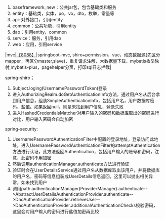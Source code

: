 1. baseframework_new：公共jar包，包含基础类和服务
2. entity：基础类，实体，po，vo，dto，枚举，常量等
3. api: 对外接口，引用entity
4. common：公共功能，引用entity
5. dao：引用entity，common
6. service：服务，引用dao
7. web：应用，引用service

|mvc|[【8088】](http://localhost:8088)|springboot-mvc, shiro+permission，vue，动态数据源(先区分mapper，再区分master,slave)，重复请求注解，大数据量下载，mybatis枚举映射,mybatis-plus，pagehelper分页，打印sql日志拦截|

spring-shiro；
1. Subject.loging(UsernamePasswordToken)登录
2. 进入AuthorizingRealm.doGetAuthenticationInfo方法，通过用户名从后台拿到用户信息，组装SimpleAuthenticationInfo，包括用户名，用户数据库密码，盐值。如果返回null，则是未找到用户信息，登录失败
3. 进入HashedCredentialsMatcher对用户输入的密码和数据库取出的密码进行对比，用户输入密码会自动加密

spring-security:
1. UsernamePasswordAuthenticationFilter中配置的登录地址，登录访问此地址，进入UsernamePasswordAuthenticationFilter的attemptAuthentication方法进行认证，此方法返回Authentication，包括用户输入的账号和密码，注意，此密码不用加密
2. 然后调用authenticationManager.authenticate方法进行验证
3. 验证时会在UserDetailsService通过用户名从数据库取出该用户，并将数据库的用户名，密码等信息组装成UserDetails信息返回，这里可以抛出相关异常，如未找到用户
4. 调用path:authenticationManager(ProviderManager).authenticate-->AbstractUserDetailsAuthenticationProvider.authenticate-->DaoAuthenticationProvider.retrieveUser-->DaoAuthenticationProvider.additionalAuthenticationChecks校验密码，这里会对用户输入的密码进行盐值加密再比较
